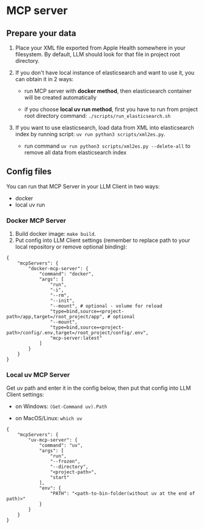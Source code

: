 # MCP server

## Prepare your data
1. Place your XML file exported from Apple Health somewhere in your filesystem. By default, LLM should look for that file in project root directory.
2. If you don't have local instance of elasticsearch and want to use it, you can obtain it in 2 ways:

    - run MCP server with **docker method**, then elasticsearch container will be created automatically

    - if you choose **local uv run method**, first you have to run from project root directory command: `./scripts/run_elasticsearch.sh`

3. If you want to use elasticsearch, load data from XML into elasticsearch index by running script: `uv run python3 scripts/xml2es.py`.
    - run command `uv run python3 scripts/xml2es.py --delete-all` to remove all data from elasticsearch index


## Config files

You can run that MCP Server in your LLM Client in two ways:
- docker
- local uv run

### Docker MCP Server

1. Build docker image:
```make build```.
2. Put config into LLM Client settings (remember to replace path to your local repository or remove optional binding):
```
{
    "mcpServers": {
        "docker-mcp-server": {
            "command": "docker",
            "args": [
                "run",
                "-i",
                "--rm",
                "--init",
                "--mount", # optional - volume for reload
                "type=bind,source=<project-path>/app,target=/root_project/app", # optional
                "--mount",
                "type=bind,source=<project-path>/config/.env,target=/root_project/config/.env",
                "mcp-server:latest"
            ]
        }
    }
}
```

### Local uv MCP Server
Get uv path and enter it in the config below, then put that config into LLM Client settings:

- on Windows:
```(Get-Command uv).Path```

- on MacOS/Linux:
```which uv```
```
{
    "mcpServers": {
        "uv-mcp-server": {
            "command": "uv",
            "args": [
                "run",
                "--frozen",
                "--directory",
                "<project-path>",
                "start"
            ],
            "env": {
                "PATH": "<path-to-bin-folder(without uv at the end of path)>"
            }
        }
    }
}
```
